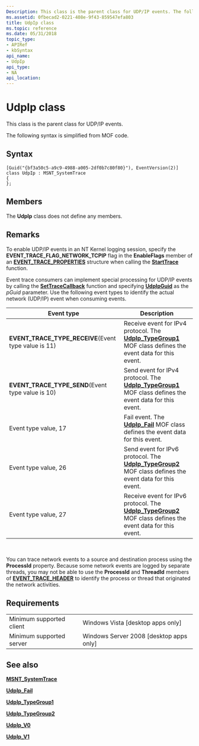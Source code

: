 ```yaml
---
Description: This class is the parent class for UDP/IP events. The following syntax is simplified from MOF code.
ms.assetid: 0fbecad2-0221-408e-9f43-859547efa803
title: UdpIp class
ms.topic: reference
ms.date: 05/31/2018
topic_type: 
- APIRef
- kbSyntax
api_name: 
- UdpIp
api_type: 
- NA
api_location: 
---
```


# UdpIp class

This class is the parent class for UDP/IP events.

The following syntax is simplified from MOF code.

## Syntax

``` syntax
[Guid("{bf3a50c5-a9c9-4988-a005-2df0b7c80f80}"), EventVersion(2)]
class UdpIp : MSNT_SystemTrace
{
};
```

## Members

The **UdpIp** class does not define any members.

## Remarks

To enable UDP/IP events in an NT Kernel logging session, specify the **EVENT\_TRACE\_FLAG\_NETWORK\_TCPIP** flag in the **EnableFlags** member of an [**EVENT\_TRACE\_PROPERTIES**](/windows/win32/api/evntrace/ns-evntrace-event_trace_properties) structure when calling the [**StartTrace**](/windows/win32/api/evntrace/nf-evntrace-starttracea) function.

Event trace consumers can implement special processing for UDP/IP events by calling the [**SetTraceCallback**](/windows/win32/api/evntrace/nf-evntrace-settracecallback) function and specifying [**UdpIpGuid**](nt-kernel-logger-constants.md) as the *pGuid* parameter. Use the following event types to identify the actual network (UDP/IP) event when consuming events.



| Event type                                                         | Description                                                                                                                         |
|--------------------------------------------------------------------|-------------------------------------------------------------------------------------------------------------------------------------|
| **EVENT\_TRACE\_TYPE\_RECEIVE**(Event type value is 11)<br/> | Receive event for IPv4 protocol. The [**UdpIp\_TypeGroup1**](udpip-typegroup1.md) MOF class defines the event data for this event. |
| **EVENT\_TRACE\_TYPE\_SEND**(Event type value is 10)<br/>    | Send event for IPv4 protocol. The [**UdpIp\_TypeGroup1**](udpip-typegroup1.md) MOF class defines the event data for this event.    |
| Event type value, 17                                               | Fail event. The [**UdpIp\_Fail**](udpip-fail.md) MOF class defines the event data for this event.                                  |
| Event type value, 26                                               | Send event for IPv6 protocol. The [**UdpIp\_TypeGroup2**](udpip-typegroup2.md) MOF class defines the event data for this event.    |
| Event type value, 27                                               | Receive event for IPv6 protocol. The [**UdpIp\_TypeGroup2**](udpip-typegroup2.md) MOF class defines the event data for this event. |



 

You can trace network events to a source and destination process using the **ProcessId** property. Because some network events are logged by separate threads, you may not be able to use the **ProcessId** and **ThreadId** members of [**EVENT\_TRACE\_HEADER**](/windows/win32/api/evntrace/ns-evntrace-event_trace_header) to identify the process or thread that originated the network activities.

## Requirements



|                                     |                                                      |
|-------------------------------------|------------------------------------------------------|
| Minimum supported client<br/> | Windows Vista \[desktop apps only\]<br/>       |
| Minimum supported server<br/> | Windows Server 2008 \[desktop apps only\]<br/> |



## See also

<dl> <dt>

[**MSNT\_SystemTrace**](msnt-systemtrace.md)
</dt> <dt>

[**UdpIp\_Fail**](udpip-fail.md)
</dt> <dt>

[**UdpIp\_TypeGroup1**](udpip-typegroup1.md)
</dt> <dt>

[**UdpIp\_TypeGroup2**](udpip-typegroup2.md)
</dt> <dt>

[**UdpIp\_V0**](udpip-v0.md)
</dt> <dt>

[**UdpIp\_V1**](udpip-v1.md)
</dt> </dl>

 

 